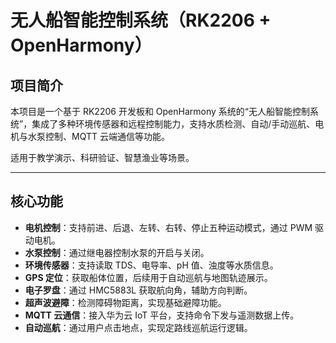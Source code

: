 # 无人船智能控制系统（RK2206 + OpenHarmony）

## 项目简介

本项目是一个基于 RK2206 开发板和 OpenHarmony 系统的“无人船智能控制系统”，集成了多种环境传感器和远程控制能力，支持水质检测、自动/手动巡航、电机与水泵控制、MQTT 云端通信等功能。

适用于教学演示、科研验证、智慧渔业等场景。

---

## 核心功能

-  **电机控制**：支持前进、后退、左转、右转、停止五种运动模式，通过 PWM 驱动电机。
-  **水泵控制**：通过继电器控制水泵的开启与关闭。
-  **环境传感器**：支持读取 TDS、电导率、pH 值、浊度等水质信息。
-  **GPS 定位**：获取船体位置，后续用于自动巡航与地图轨迹展示。
-  **电子罗盘**：通过 HMC5883L 获取航向角，辅助方向判断。
-  **超声波避障**：检测障碍物距离，实现基础避障功能。
-  **MQTT 云通信**：接入华为云 IoT 平台，支持命令下发与遥测数据上传。
-  **自动巡航**：通过用户点击地点，实现定路线巡航运行逻辑。